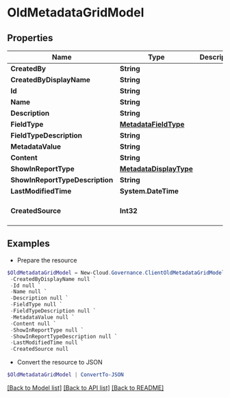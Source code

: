 # OldMetadataGridModel
## Properties

Name | Type | Description | Notes
------------ | ------------- | ------------- | -------------
**CreatedBy** | **String** |  | [optional] 
**CreatedByDisplayName** | **String** |  | [optional] 
**Id** | **String** |  | [optional] 
**Name** | **String** |  | [optional] 
**Description** | **String** |  | [optional] 
**FieldType** | [**MetadataFieldType**](MetadataFieldType.md) |  | [optional] 
**FieldTypeDescription** | **String** |  | [optional] 
**MetadataValue** | **String** |  | [optional] 
**Content** | **String** |  | [optional] 
**ShowInReportType** | [**MetadataDisplayType**](MetadataDisplayType.md) |  | [optional] 
**ShowInReportTypeDescription** | **String** |  | [optional] 
**LastModifiedTime** | **System.DateTime** |  | [optional] 
**CreatedSource** | **Int32** |  | [optional] [default to 0]

## Examples

- Prepare the resource
```powershell
$OldMetadataGridModel = New-Cloud.Governance.ClientOldMetadataGridModel  -CreatedBy null `
 -CreatedByDisplayName null `
 -Id null `
 -Name null `
 -Description null `
 -FieldType null `
 -FieldTypeDescription null `
 -MetadataValue null `
 -Content null `
 -ShowInReportType null `
 -ShowInReportTypeDescription null `
 -LastModifiedTime null `
 -CreatedSource null
```

- Convert the resource to JSON
```powershell
$OldMetadataGridModel | ConvertTo-JSON
```

[[Back to Model list]](../README.md#documentation-for-models) [[Back to API list]](../README.md#documentation-for-api-endpoints) [[Back to README]](../README.md)

